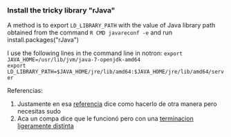 ### Install the tricky library "rJava"

A method is to export ```LD_LIBRARY_PATH``` with the value of Java library path obtained from the command ```R CMD javareconf -e``` and run install.packages("rJava")  

I use the following lines in the command line in notron: 
```export JAVA_HOME=/usr/lib/jvm/java-7-openjdk-amd64```  
```export LD_LIBRARY_PATH=$JAVA_HOME/jre/lib/amd64:$JAVA_HOME/jre/lib/amd64/server```  


Referencias: 
1. Justamente en esa [referencia](http://stackoverflow.com/questions/12872699/error-unable-to-load-installed-packages-just-now) dice como hacerlo de otra manera pero necesitas sudo  
2. Aca un compa dice que le funcionó pero con una [terminacion ligeramente distinta](http://stackoverflow.com/questions/23469061/why-does-rjava-not-work-on-ubuntu-14-04-using-openjdk-7)
